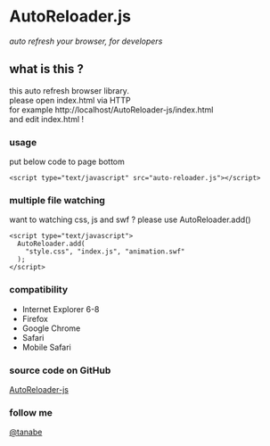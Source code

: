 # AutoReloader.js
*auto refresh your browser, for developers*

## what is this ?

this auto refresh browser library.  
please open index.html via HTTP  
for example http://localhost/AutoReloader-js/index.html  
and edit index.html !

### usage

put below code to page bottom

    <script type="text/javascript" src="auto-reloader.js"></script>

### multiple file watching

want to watching css, js and swf ? please use AutoReloader.add()

    <script type="text/javascript">
      AutoReloader.add(
        "style.css", "index.js", "animation.swf"
      );
    </script>

### compatibility

* Internet Explorer 6-8
* Firefox
* Google Chrome
* Safari
* Mobile Safari

### source code on GitHub

[AutoReloader-js](https://github.com/tanabe/AutoReloader-js)

### follow me

[@tanabe](http://twitter.com/tanabe/)
